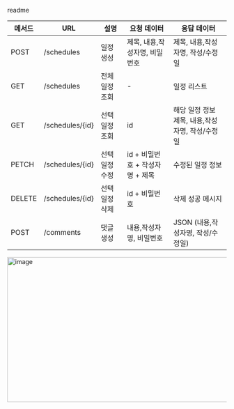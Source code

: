 readme

| 메서드    | URL             | 설명       | 요청 데이터                   | 응답 데이터 |
|--------|-----------------|----------|--------------------------|-------------|
| POST   | /schedules      | 일정 생성    | 제목, 내용,작성자명, 비밀번호 | 제목, 내용,작성자명, 작성/수정일  |
| GET    | /schedules      | 전체 일정 조회 | -                        | 일정 리스트 |
| GET    | /schedules/{id} | 선택 일정 조회 | id                       | 해당 일정 정보<br/>제목, 내용,작성자명, 작성/수정일 |
| PETCH  | /schedules/{id} | 선택 일정 수정 | id + 비밀번호 + 작성자명 + 제목    | 수정된 일정 정보 |
| DELETE | /schedules/{id} | 선택 일정 삭제 | id + 비밀번호                | 삭제 성공 메시지 |
| POST   | /comments       | 댓글 생성    | 내용,작성자명, 비밀번호 | JSON (내용,작성자명, 작성/수정일)  |

<img width="754" height="333" alt="image" src="https://github.com/user-attachments/assets/b82daee7-2b07-4312-980d-fc5abf2b6841" />
